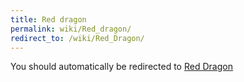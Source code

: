 ```yaml
---
title: Red dragon
permalink: wiki/Red_dragon/
redirect_to: /wiki/Red_Dragon/
---
```


You should automatically be redirected to [Red Dragon](/wiki/Red_Dragon/)
